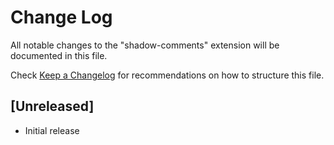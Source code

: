 # Change Log

All notable changes to the "shadow-comments" extension will be documented in this file.

Check [Keep a Changelog](http://keepachangelog.com/) for recommendations on how to structure this file.

## [Unreleased]

- Initial release